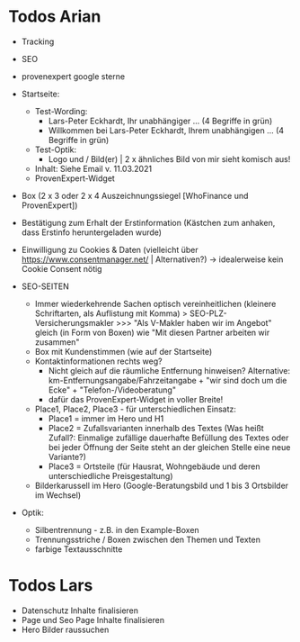 # Todos Arian
- Tracking
- SEO
- provenexpert google sterne

- Startseite:
    -   Test-Wording: 
        -   Lars-Peter Eckhardt, Ihr unabhängiger ... (4 Begriffe in grün)
        -   Willkommen bei Lars-Peter Eckhardt, Ihrem unabhängigen ... (4 Begriffe in grün)
    -   Test-Optik:
        -   Logo und / Bild(er) | 2 x ähnliches Bild von mir sieht komisch aus!
    -   Inhalt: Siehe Email v. 11.03.2021
    -   ProvenExpert-Widget

- Box   (2 x 3 oder 2 x 4 Auszeichnungssiegel [WhoFinance und ProvenExpert])

- Bestätigung zum Erhalt der Erstinformation (Kästchen zum anhaken, dass Erstinfo heruntergeladen wurde)
- Einwilligung zu Cookies & Daten (vielleicht über https://www.consentmanager.net/ | Alternativen?) -> idealerweise kein Cookie Consent nötig

- SEO-SEITEN
    -   Immer wiederkehrende Sachen optisch vereinheitlichen (kleinere Schriftarten, als Auflistung mit Komma) > SEO-PLZ-Versicherungsmakler >>> "Als V-Makler haben wir im Angebot" gleich (in Form von Boxen) wie "Mit diesen Partner arbeiten wir zusammen" 
    -   Box mit Kundenstimmen (wie auf der Startseite)
    -   Kontaktinformationen rechts weg? 
        -   Nicht gleich auf die räumliche Entfernung hinweisen? Alternative: km-Entfernungsangabe/Fahrzeitangabe + "wir sind doch um die Ecke" + "Telefon-/Videoberatung"
        -   dafür das ProvenExpert-Widget in voller Breite!
    -   Place1, Place2, Place3 - für unterschiedlichen Einsatz: 
        -   Place1 = immer im Hero und H1
        -   Place2 = Zufallsvarianten innerhalb des Textes (Was heißt Zufall?: Einmalige zufällige dauerhafte Befüllung des Textes oder bei jeder Öffnung der Seite steht an der gleichen Stelle eine neue Variante?)
        -   Place3 = Ortsteile (für Hausrat, Wohngebäude und deren unterschiedliche Preisgestaltung)
    -   Bilderkarussell im Hero (Google-Beratungsbild und 1 bis 3 Ortsbilder im Wechsel)

- Optik:
    -   Silbentrennung - z.B. in den Example-Boxen
    -   Trennungsstriche / Boxen zwischen den Themen und Texten
    -   farbige Textausschnitte

# Todos Lars

- Datenschutz Inhalte finalisieren
- Page und Seo Page Inhalte finalisieren
- Hero Bilder raussuchen